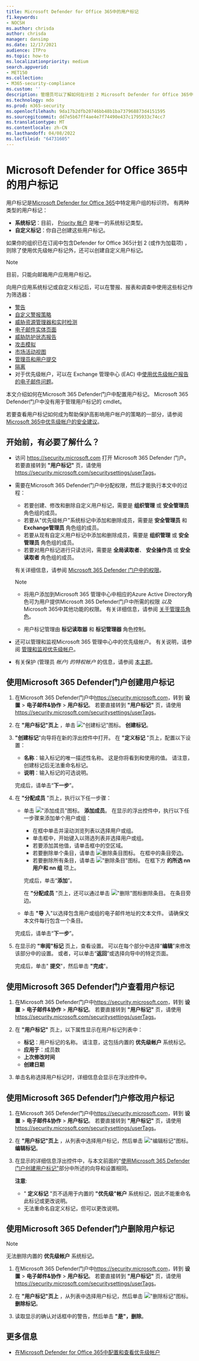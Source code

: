 ```yaml
---
title: Microsoft Defender for Office 365中的用户标记
f1.keywords:
- NOCSH
ms.author: chrisda
author: chrisda
manager: dansimp
ms.date: 12/17/2021
audience: ITPro
ms.topic: how-to
ms.localizationpriority: medium
search.appverid:
- MET150
ms.collection:
- M365-security-compliance
ms.custom: ''
description: 管理员可以了解如何在计划 2 Microsoft Defender for Office 365中识别具有用户标记的特定用户组。 标记筛选可在Microsoft Defender for Office 365中跨警报、报表和调查进行，以便快速识别标记的用户。
ms.technology: mdo
ms.prod: m365-security
ms.openlocfilehash: 9da17b2dfb20746bb48b1ba737968873d4151595
ms.sourcegitcommit: dd7e5b67ff4ae4e7f74490e437c1795933c74cc7
ms.translationtype: MT
ms.contentlocale: zh-CN
ms.lasthandoff: 04/08/2022
ms.locfileid: "64731605"
---
```

# <a name="user-tags-in-microsoft-defender-for-office-365"></a>Microsoft Defender for Office 365中的用户标记

用户标记是[Microsoft Defender for Office 365](defender-for-office-365.md)中特定用户组的标识符。 有两种类型的用户标记：

- **系统标记**：目前， [Priority 帐户](../../admin/setup/priority-accounts.md) 是唯一的系统标记类型。
- **自定义标记**：你自己创建这些用户标记。

如果你的组织已在订阅中包含Defender for Office 365计划 2 (或作为加载项) ，则除了使用优先级帐户标记外，还可以创建自定义用户标记。

> [!NOTE]
> 目前，只能向邮箱用户应用用户标记。

向用户应用系统标记或自定义标记后，可以在警报、报表和调查中使用这些标记作为筛选器：

- [警告](alerts.md)
- [自定义警报策略](../../compliance/alert-policies.md#viewing-alerts)
- [威胁资源管理器和实时检测](threat-explorer.md)
- [电子邮件实体页面](mdo-email-entity-page.md#other-innovations)
- [威胁防护状态报告](view-email-security-reports.md#threat-protection-status-report)
- [攻击模拟](attack-simulation-training.md#target-users)
- [市场活动视图](campaigns.md)
- [管理员和用户提交](admin-submission.md)
- [隔离](quarantine.md)
- 对于优先级帐户，可以在 Exchange 管理中心 (EAC) 中[使用优先级帐户报告的电子邮件问题](/exchange/monitoring/mail-flow-reports/mfr-email-issues-for-priority-accounts-report)。

本文介绍如何在Microsoft 365 Defender门户中配置用户标记。 Microsoft 365 Defender门户中没有用于管理用户标记的 cmdlet。

若要查看用户标记如何成为帮助保护高影响用户帐户的策略的一部分，请参阅[Microsoft 365中优先级帐户的安全建议](security-recommendations-for-priority-accounts.md)。

## <a name="what-do-you-need-to-know-before-you-begin"></a>开始前，有必要了解什么？

- 访问 <https://security.microsoft.com> 打开 Microsoft 365 Defender 门户。 若要直接转到 **"用户标记"** 页，请使用 <https://security.microsoft.com/securitysettings/userTags>。

- 需要在Microsoft 365 Defender门户中分配权限，然后才能执行本文中的过程：
  - 若要创建、修改和删除自定义用户标记，需要是 **组织管理** 或 **安全管理员** 角色组的成员。
  - 若要从"优先级帐户"系统标记中添加和删除成员，需要是 **安全管理员** 和 **Exchange管理员** 角色组的成员。
  - 若要从现有自定义用户标记中添加和删除成员，需要是 **组织管理** 或 **安全管理员** 角色组的成员。
  - 若要对用户标记进行只读访问，需要是 **全局读取者**、 **安全操作员** 或 **安全读取者** 角色组的成员。

  有关详细信息，请参阅 [Microsoft 365 Defender 门户中的权限](permissions-microsoft-365-security-center.md)。

  > [!NOTE]
  >
  > - 将用户添加到Microsoft 365 管理中心中相应的Azure Active Directory角色可为用户提供Microsoft 365 Defender门户中所需的权限 _以及_ Microsoft 365中其他功能的权限。 有关详细信息，请参阅 [关于管理员角色](../../admin/add-users/about-admin-roles.md)。
  >
  > - 用户标记管理由 **标记读取器** 和 **标记管理器** 角色控制。

- 还可以管理和监视Microsoft 365 管理中心中的优先级帐户。 有关说明，请参阅 [管理和监视优先级帐户](../../admin/setup/priority-accounts.md)。

- 有关保护 (管理员 _帐户) 的特权帐户_ 的信息，请参阅 [本主题](/azure/architecture/framework/security/critical-impact-accounts)。

## <a name="use-the-microsoft-365-defender-portal-to-create-user-tags"></a>使用Microsoft 365 Defender门户创建用户标记

1. 在Microsoft 365 Defender门户中<https://security.microsoft.com>，转到 **设置** \> **电子邮件&协作** \> **用户标记**。 若要直接转到 **"用户标记"** 页，请使用 <https://security.microsoft.com/securitysettings/userTags>。

2. 在 **"用户标记"页上** ，单击 !["创建标记"图标。](../../media/m365-cc-sc-create-icon.png) **创建标记**。

3. **"创建标记**"向导将在新的浮出控件中打开。 在 **"定义标记** "页上，配置以下设置：
   - **名称**：输入标记的唯一描述性名称。 这是你将看到和使用的值。 请注意，创建标记后无法重命名标记。
   - **说明**：输入标记的可选说明。

   完成后，请单击“**下一步**”。

4. 在 **"分配成员** "页上，执行以下任一步骤：
   - 单击 !["添加成员"图标。](../../media/m365-cc-sc-create-icon.png) **添加成员**。 在显示的浮出控件中，执行以下任一步骤来添加单个用户或组：
     - 在框中单击并滚动浏览列表以选择用户或组。
     - 单击框中，开始键入以筛选列表并选择用户或组。
     - 若要添加其他值，请单击框中的空区域。
     - 若要删除单个条目，请单击 ![删除条目图标。](../../media/m365-cc-sc-remove-selection-icon.png) 在框中的条目旁边。
     - 若要删除所有条目，请单击 !["删除条目"图标。](../../media/m365-cc-sc-remove-selection-icon.png) 在框下方 **的所选 nn 用户和 nn 组** 项上。

     完成后，单击“**添加**”。

     在 **"分配成员** "页上，还可以通过单击 !["删除"图标删除条目。](../../media/m365-cc-sc-delete-icon.png) 在条目旁边。

   - 单击 **"导** 入"以选择包含用户或组的电子邮件地址的文本文件。 请确保文本文件每行包含一个条目。

   完成后，请单击“**下一步**”。

5. 在显示的 **"审阅"标记** 页上，查看设置。 可以在每个部分中选择“**编辑**”来修改该部分中的设置。 或者，可以单击“**返回**”或选择向导中的特定页面。

   完成后，单击" **提交**"，然后单击 **"完成**"。

## <a name="use-the-microsoft-365-defender-portal-to-view-user-tags"></a>使用Microsoft 365 Defender门户查看用户标记

1. 在Microsoft 365 Defender门户中<https://security.microsoft.com>，转到 **设置** \> **电子邮件&协作** \> **用户标记**。 若要直接转到 **"用户标记"** 页，请使用 <https://security.microsoft.com/securitysettings/userTags>。

2. 在 **"用户标记"** 页上，以下属性显示在用户标记列表中：

   - **标记**：用户标记的名称。 请注意，这包括内置的 **优先级帐户** 系统标记。
   - **应用于**：成员数
   - **上次修改时间**
   - **创建日期**

3. 单击名称选择用户标记时，详细信息会显示在浮出控件中。

## <a name="use-the-microsoft-365-defender-portal-to-modify-user-tags"></a>使用Microsoft 365 Defender门户修改用户标记

1. 在Microsoft 365 Defender门户中<https://security.microsoft.com>，转到 **设置** \> **电子邮件&协作** \> **用户标记**。 若要直接转到 **"用户标记"** 页，请使用 <https://security.microsoft.com/securitysettings/userTags>。

2. 在 **"用户标记"页上** ，从列表中选择用户标记，然后单击 !["编辑标记"图标。](../../media/m365-cc-sc-edit-icon.png) **编辑标记**。

3. 在显示的详细信息浮出控件中，与本文前面的"[使用Microsoft 365 Defender门户创建用户标记"](#use-the-microsoft-365-defender-portal-to-create-user-tags)部分中所述的向导和设置相同。

   **注意**:

   - " **定义标记** "页不适用于内置的 **"优先级"帐户** 系统标记，因此不能重命名此标记或更改说明。
   - 无法重命名自定义标记，但可以更改说明。

## <a name="use-the-microsoft-365-defender-portal-to-remove-user-tags"></a>使用Microsoft 365 Defender门户删除用户标记

> [!NOTE]
> 无法删除内置的 **优先级帐户** 系统标记。

1. 在Microsoft 365 Defender门户中<https://security.microsoft.com>，转到 **设置** \> **电子邮件&协作** \> **用户标记**。 若要直接转到 **"用户标记"** 页，请使用 <https://security.microsoft.com/securitysettings/userTags>。

2. 在 **"用户标记"页上** ，从列表中选择用户标记，然后单击 !["删除标记"图标。](../../media/m365-cc-sc-delete-icon.png) **删除标记**。

3. 读取显示的确认对话框中的警告，然后单击 **"是"，删除**。

## <a name="more-information"></a>更多信息

- [在Microsoft Defender for Office 365中配置和查看优先级帐户](configure-review-priority-account.md)